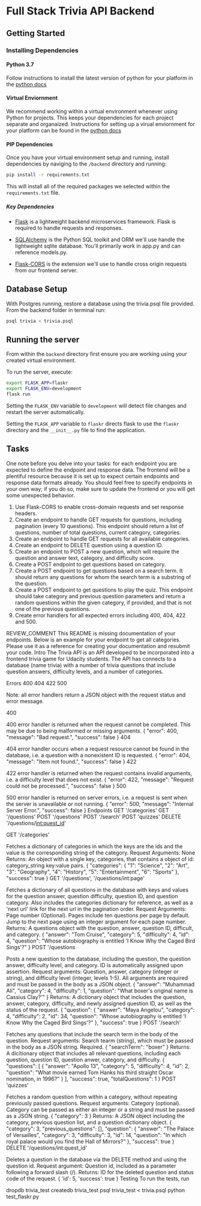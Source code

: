 # Full Stack Trivia API Backend

## Getting Started

### Installing Dependencies

#### Python 3.7

Follow instructions to install the latest version of python for your platform in the [python docs](https://docs.python.org/3/using/unix.html#getting-and-installing-the-latest-version-of-python)

#### Virtual Enviornment

We recommend working within a virtual environment whenever using Python for projects. This keeps your dependencies for each project separate and organaized. Instructions for setting up a virual enviornment for your platform can be found in the [python docs](https://packaging.python.org/guides/installing-using-pip-and-virtual-environments/)

#### PIP Dependencies

Once you have your virtual environment setup and running, install dependencies by naviging to the `/backend` directory and running:

```bash
pip install -r requirements.txt
```

This will install all of the required packages we selected within the `requirements.txt` file.

##### Key Dependencies

- [Flask](http://flask.pocoo.org/)  is a lightweight backend microservices framework. Flask is required to handle requests and responses.

- [SQLAlchemy](https://www.sqlalchemy.org/) is the Python SQL toolkit and ORM we'll use handle the lightweight sqlite database. You'll primarily work in app.py and can reference models.py. 

- [Flask-CORS](https://flask-cors.readthedocs.io/en/latest/#) is the extension we'll use to handle cross origin requests from our frontend server. 

## Database Setup
With Postgres running, restore a database using the trivia.psql file provided. From the backend folder in terminal run:
```bash
psql trivia < trivia.psql
```

## Running the server

From within the `backend` directory first ensure you are working using your created virtual environment.

To run the server, execute:

```bash
export FLASK_APP=flaskr
export FLASK_ENV=development
flask run
```

Setting the `FLASK_ENV` variable to `development` will detect file changes and restart the server automatically.

Setting the `FLASK_APP` variable to `flaskr` directs flask to use the `flaskr` directory and the `__init__.py` file to find the application. 

## Tasks

One note before you delve into your tasks: for each endpoint you are expected to define the endpoint and response data. The frontend will be a plentiful resource because it is set up to expect certain endpoints and response data formats already. You should feel free to specify endpoints in your own way; if you do so, make sure to update the frontend or you will get some unexpected behavior. 

1. Use Flask-CORS to enable cross-domain requests and set response headers. 
2. Create an endpoint to handle GET requests for questions, including pagination (every 10 questions). This endpoint should return a list of questions, number of total questions, current category, categories. 
3. Create an endpoint to handle GET requests for all available categories. 
4. Create an endpoint to DELETE question using a question ID. 
5. Create an endpoint to POST a new question, which will require the question and answer text, category, and difficulty score. 
6. Create a POST endpoint to get questions based on category. 
7. Create a POST endpoint to get questions based on a search term. It should return any questions for whom the search term is a substring of the question. 
8. Create a POST endpoint to get questions to play the quiz. This endpoint should take category and previous question parameters and return a random questions within the given category, if provided, and that is not one of the previous questions. 
9. Create error handlers for all expected errors including 400, 404, 422 and 500. 

REVIEW_COMMENT This README is missing documentation of your endpoints. Below is an example for your endpoint to get all categories. Please use it as a reference for creating your documentation and resubmit your code. 
Intro The Trivia API is an API developed to be incorporated into a frontend trivia game for Udacity students. The API has connects to a database (name trivia) with a number of trivia questions that include question answers, difficulty levels, and a number of categories.

Errors 400 404 422 500

Note: all error handlers return a JSON object with the request status and error message.

400

400 error handler is returned when the request cannot be completed. This may be due to being malformed or missing arguments.
{
	"error": 400,
	"message": "Bad request.",
	"success": false
}
404

404 error handler occurs when a request resource cannot be found in the database, i.e. a question with a nonexistent ID is requested.
{
	"error": 404,
	"message": "Item not found.",
	"success": false
}
422

422 error handler is returned when the request contains invalid arguments, i.e. a difficulty level that does not exist.
{
	"error": 422,
	"message": "Request could not be processed.",
	"success": false
}
500

500 error handler is returned on server errors, i.e. a request is sent when the server is unavailable or not running.
{
	"error": 500,
	"message": "Internal Server Error.",
	"success": false
}
Endpoints GET '/categories' GET '/questions' POST '/questions' POST '/search' POST 'quizzes' DELETE '/questions/<int:quest_id>'

GET '/categories'

Fetches a dictionary of categories in which the keys are the ids and the value is the corresponding string of the category.
Request Arguments: None
Returns: An object with a single key, categories, that contains a object of id: category_string key:value pairs.
{
	"categories": {
		"1": "Science",
		"2": "Art",
		"3": "Geography",
		"4": "History",
		"5": "Entertainment",
		"6": "Sports"
	},
	"success": true
}
GET '/questions', '/questions/int:page'

Fetches a dictionary of all questions in the database with keys and values for the question answer, question difficulty, question ID, and question category. Also includes the categories dictionary for reference, as well as a 'next url' link for the next url in the pagination order.
Request Arguments: Page number (Optional). Pages include ten questions per page by default. Jump to the next page using an integer argument for each page number.
Returns: A questions object with the question, answer, question ID, difficult, and category.
{
	"answer": "Tom Cruise",
	"category": 5,
	"difficulty": 4,
	"id": 4,
	"question": "Whose autobiography is entitled 'I Know Why the Caged Bird Sings'?"
}
POST '/questions

Posts a new question to the database, including the question, the question answer, difficulty level, and category. ID is automatically assigned upon assertion.
Request arguments: Question, answer, category (integer or string), and difficulty level (integer, levels 1-5). All arguments are required and must be passed in the body as a JSON object.
{
	"answer": "Muhammad Ali",
	"category": 4,
	"difficulty": 1,
	"question": "What boxer's original name is Cassius Clay?'"
}
Returns: A dictionary object that includes the question, answer, category, difficulty, and newly assigned question ID, as well as the status of the request.
{
	"question": {
		"answer": "Maya Angelou",
		"category": 4,
		"difficulty": 2,
		"id": 34,
		"question": "Whose autobiography is entitled 'I Know Why the Caged Bird Sings'?"
	},
	"success": true
}
POST '/search'

Fetches any questions that include the search term in the body of the question.
Request arguments: Search tearm (string), which must be passed in the body as a JSON string. Required.
{
	"searchTerm": "boxer"
}
Returns: A dicitionary object that includes all relevant questions, including each question, question ID, question anwer, category, and difficulty.
{
	"questions": [
		{
			"answer": "Apollo 13",
			"category": 5,
			"difficulty": 4,
			"id": 2,
			"question": "What movie earned Tom Hanks his third straight Oscar nomination, in 1996?"
		}
	],
	"success": true,
	"totalQuestions": 1
}
POST 'quizzes'

Fetches a random question from within a category, without repeating previously passed questions.
Request arguments: Category (optional). Category can be passed as either an integer or a string and must be passed as a JSON string.
{
	"category": 3
}
Returns: A JSON object including the category, previous question list, and a question dictionary object.
{
    "category": 3,
    "previous_questions": [],
    "question": {
        "answer": "The Palace of Versailles",
        "category": 3,
        "difficulty": 3,
        "id": 14,
        "question": "In which royal palace would you find the Hall of Mirrors?"
    },
    "success": true
}
DELETE '/questions/int:quest_id'

Deletes a question in the database via the DELETE method and using the question id.
Request argument: Question id, included as a parameter following a forward slash (/).
Returns: ID for the deleted question and status code of the request.
{
	'id': 5,
	'success': true
}
Testing
To run the tests, run

dropdb trivia_test
createdb trivia_test
psql trivia_test < trivia.psql
python test_flaskr.py